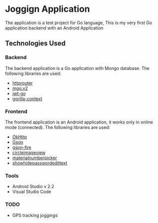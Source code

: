# Joggign Application

The application is a test project for Go language, This is my very first Go application backend with an Android Application

## Technologies Used

### Backend

The backend application is a Go application with Mongo database. The following libraries are used:

* [httprouter](https://godoc.org/github.com/julienschmidt/httprouter)
* [mgo.v2](https://godoc.org/gopkg.in/mgo.v2) 
* [jwt-go](https://godoc.org/github.com/dgrijalva/jwt-go)
* [gorilla-context](http://www.gorillatoolkit.org/pkg/context)

### Frontend

The frontend application is an Android application, it works only in online mode (connected). The following libraries are used:

* [OkHttp](http://square.github.io/okhttp/)
* [Gson](https://github.com/google/gson)
* [gson-fire](https://github.com/julman99/gson-fire)
* [circleimageview](https://github.com/hdodenhof/CircleImageView)
* [materialnumberpicker](https://github.com/KasualBusiness/MaterialNumberPicker)
* [showhidepasswordedittext](https://github.com/scottyab/showhidepasswordedittext)

### Tools

* Android Studio v 2.2
* Visual Studio Code

### TODO

* GPS tracking joggings
